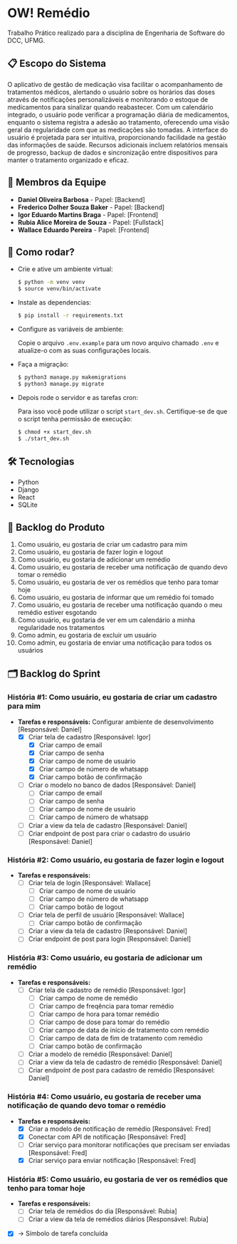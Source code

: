 # OW! Remédio

Trabalho Prático realizado para a disciplina de Engenharia de Software do DCC, UFMG.

## 📋 Escopo do Sistema

O aplicativo de gestão de medicação visa facilitar o acompanhamento de tratamentos médicos, alertando o usuário sobre os horários das doses através de notificações personalizáveis e monitorando o estoque de medicamentos para sinalizar quando reabastecer. Com um calendário integrado, o usuário pode verificar a programação diária de medicamentos, enquanto o sistema registra a adesão ao tratamento, oferecendo uma visão geral da regularidade com que as medicações são tomadas. A interface do usuário é projetada para ser intuitiva, proporcionando facilidade na gestão das informações de saúde. Recursos adicionais incluem relatórios mensais de progresso, backup de dados e sincronização entre dispositivos para manter o tratamento organizado e eficaz.

## 👥 Membros da Equipe

- **Daniel Oliveira Barbosa** - Papel: [Backend]
- **Frederico Dolher Souza Baker** - Papel: [Backend]
- **Igor Eduardo Martins Braga** - Papel: [Frontend]
- **Rubia Alice Moreira de Souza** - Papel: [Fullstack]
- **Wallace Eduardo Pereira** - Papel: [Frontend]

## 👥 Como rodar?

- Crie e ative um ambiente virtual:
  
  ```sh
  $ python -m venv venv
  $ source venv/bin/activate

- Instale as dependencias:
  
  ```sh
  $ pip install -r requirements.txt

- Configure as variáveis de ambiente:
  
  Copie o arquivo `.env.example` para um novo arquivo chamado `.env` e atualize-o com as suas configurações locais.
  
- Faça a migração:
  
  ```sh
  $ python3 manage.py makemigrations
  $ python3 manage.py migrate
  
- Depois rode o servidor e as tarefas cron:

  Para isso você pode utilizar o script `start_dev.sh`. Certifique-se de que o script tenha permissão de execução:
  
  ```sh
  $ chmod +x start_dev.sh
  $ ./start_dev.sh

## 🛠 Tecnologias

- Python
- Django
- React
- SQLite

## 📜 Backlog do Produto

1. Como usuário, eu gostaria de criar um cadastro para mim
2. Como usuário, eu gostaria de fazer login e logout
3. Como usuário, eu gostaria de adicionar um remédio
4. Como usuário, eu gostaria de receber uma notificação de quando devo tomar o remédio
5. Como usuário, eu gostaria de ver os remédios que tenho para tomar hoje
6. Como usuário, eu gostaria de informar que um remédio foi tomado
7. Como usuário, eu gostaria de receber uma notificação quando o meu remédio estiver esgotando
8. Como usuário, eu gostaria de ver em um calendário a minha regularidade nos tratamentos
10. Como admin, eu gostaria de excluir um usuário
11. Como admin, eu gostaria de enviar uma notificação para todos os usuários

## 🗂 Backlog do Sprint

### História #1: Como usuário, eu gostaria de criar um cadastro para mim
- **Tarefas e responsáveis:**
  <checkbox>Configurar ambiente de desenvolvimento [Responsável: Daniel]</checkbox>
  - [X] Criar tela de cadastro [Responsável: Igor]
    - [X] Criar campo de email
    - [X] Criar campo de senha
    - [X] Criar campo de nome de usuário
    - [X] Criar campo de número de whatsapp
    - [X] Criar campo botão de confirmação
  - [ ] Criar o modelo no banco de dados [Responsável: Daniel]
    - [ ] Criar campo de email
    - [ ] Criar campo de senha
    - [ ] Criar campo de nome de usuário
    - [ ] Criar campo de número de whatsapp
  - [ ] Criar a view da tela de cadastro [Responsável: Daniel]
  - [ ] Criar endpoint de post para criar o cadastro do usuário [Responsável: Daniel]

### História #2: Como usuário, eu gostaria de fazer login e logout
- **Tarefas e responsáveis:**
  - [ ] Criar tela de login [Responsável: Wallace]
    - [ ] Criar campo de nome de usuário
    - [ ] Criar campo de número de whatsapp
    - [ ] Criar campo botão de logout
  - [ ] Criar tela de perfil de usuário [Responsável: Wallace]
    - [ ] Criar campo botão de confirmação  
  - [ ] Criar a view da tela de cadastro [Responsável: Daniel]
  - [ ] Criar endpoint de post para login [Responsável: Daniel]

### História #3: Como usuário, eu gostaria de adicionar um remédio
- **Tarefas e responsáveis:**
  - [ ] Criar tela de cadastro de remédio [Responsável: Igor]
    - [ ] Criar campo de nome de remédio
    - [ ] Criar campo de freqência para tomar remédio
    - [ ] Criar campo de hora para tomar remédio
    - [ ] Criar campo de dose para tomar do remédio
    - [ ] Criar campo de data de início de tratamento com remédio
    - [ ] Criar campo de data de fim de tratamento com remédio
    - [ ] Criar campo botão de confirmação
  - [ ] Criar a modelo de remédio [Responsável: Daniel]
  - [ ] Criar a view da tela de cadastro de remédio [Responsável: Daniel]
  - [ ] Criar endpoint de post para cadastro de remédio [Responsável: Daniel]

### História #4: Como usuário, eu gostaria de receber uma notificação de quando devo tomar o remédio
- **Tarefas e responsáveis:**
  - [x] Criar a modelo de notificação de remédio [Responsável: Fred]
  - [x] Conectar com API de notificação [Responsável: Fred]
  - [ ] Criar serviço para monitorar notificações que precisam ser enviadas [Responsável: Fred]
  - [x] Criar serviço para enviar notificação [Responsável: Fred]

### História #5: Como usuário, eu gostaria de ver os remédios que tenho para tomar hoje
- **Tarefas e responsáveis:**
  - [ ] Criar tela de remédios do dia [Responsável: Rubia]
  - [ ] Criar a view da tela de remédios diários [Responsável: Rubia]

- [X] -> Símbolo de tarefa concluída
